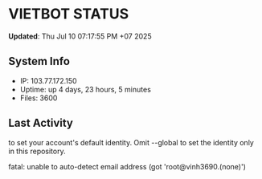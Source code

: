 # VIETBOT STATUS
**Updated**: Thu Jul 10 07:17:55 PM +07 2025

## System Info
- IP: 103.77.172.150
- Uptime: up 4 days, 23 hours, 5 minutes
- Files: 3600

## Last Activity

to set your account's default identity.
Omit --global to set the identity only in this repository.

fatal: unable to auto-detect email address (got 'root@vinh3690.(none)')
